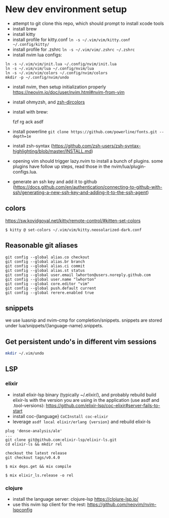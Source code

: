 # New dev environment setup

- attempt to git clone this repo, which should prompt to install xcode tools
- install brew
- install kitty
- install profile for kitty.conf `ln -s ~/.vim/vim/kitty.conf ~/.config/kitty/`
- install profile for .zshrc `ln -s ~/.vim/vim/.zshrc ~/.zshrc`
- install nvim lua configs:

```
ln -s ~/.vim/vim/init.lua ~/.config/nvim/init.lua
ln -s ~/.vim/vim/lua ~/.config/nvim/lua
ln -s ~/.vim/vim/colors ~/.config/nvim/colors
mkdir -p ~/.config/nvim/undo
```

- install nvim, then setup initialization properly https://neovim.io/doc/user/nvim.html#nvim-from-vim
- install ohmyzsh, and [zsh-dircolors](https://github.com/joel-porquet/zsh-dircolors-solarized)
- install with brew:

    fzf
    rg
    ack
    asdf

- install powerline `git clone https://github.com/powerline/fonts.git --depth=1e`
- install zsh-syntax (https://github.com/zsh-users/zsh-syntax-highlighting/blob/master/INSTALL.md)
- opening vim should trigger lazy.nvim to install a bunch of plugins. some
  plugins have follow up steps, read those in the nvim/lua/plugin-configs.lua.
- generate an ssh key and add it to github (https://docs.github.com/en/authentication/connecting-to-github-with-ssh/generating-a-new-ssh-key-and-adding-it-to-the-ssh-agent)

## colors

https://sw.kovidgoyal.net/kitty/remote-control/#kitten-set-colors

`$ kitty @ set-colors ~/.vim/vim/kitty.neosolarized-dark.conf`

## Reasonable git aliases

```
git config --global alias.co checkout
git config --global alias.br branch
git config --global alias.ci commit
git config --global alias.st status
git config --global user.email lwhorton@users.noreply.github.com
git config --global user.name "lwhorton"
git config --global core.editor "vim"
git config --global push.default current
git config --global rerere.enabled true
```

## snippets 

we use luasnip and nvim-cmp for completion/snippets. snippets are stored under
lua/snippets/{language-name}.snippets.

## Get persistent undo's in different vim sessions

```bash
mkdir ~/.vim/undo
```

## LSP

### elixir

- install elixir-lsp binary (typically ~/.elixir/), and probably rebuild build elixir-ls with the
  version you are using in the application (use asdf and .tool-versions):
  https://github.com/elixir-lsp/coc-elixir#server-fails-to-start
- install coc-{language} `CoCInstall coc-elixir`
- leverage `asdf local elixir/erlang {version}` and rebuild elixir-ls

```
plug 'dense-analysis/ale'
...
git clone git@github.com:elixir-lsp/elixir-ls.git
cd elixir-ls && mkdir rel

checkout the latest release
git checkout tags/v0.4.0

$ mix deps.get && mix compile

$ mix elixir_ls.release -o rel
```

### clojure

- install the language server: clojure-lsp https://clojure-lsp.io/
- use this nvim lsp client for the rest: https://github.com/neovim/nvim-lspconfig
